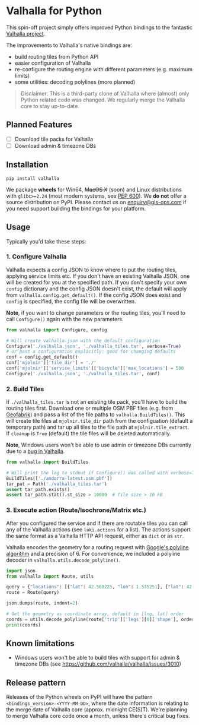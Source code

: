 # Valhalla for Python

This spin-off project simply offers improved Python bindings to the fantastic [Valhalla project](https://github.com/valhalla/valhalla). 

The improvements to Valhalla's native bindings are:

- build routing tiles from Python API
- easier configuration of Valhalla
- re-configure the routing engine with different parameters (e.g. maximum limits)
- some utilities: decoding polylines (more planned)

> Disclaimer: This is a third-party clone of Valhalla where (almost) only Python related code was changed. We regularly merge the Valhalla core to stay up-to-date.

## Planned Features

- [ ] Download tile packs for Valhalla
- [ ] Download admin & timezone DBs

## Installation
 
`pip install valhalla`

We package **wheels** for Win64, ~~MacOS X~~ (soon) and Linux distributions with `glibc>=2.24` (most modern systems, see [PEP 600](https://www.python.org/dev/peps/pep-0600/)). We **do not** offer a source distribution on PyPI. Please contact us on enquiry@gis-ops.com if you need support building the bindings for your platform.

## Usage

Typically you'd take these steps:

### 1. Configure Valhalla

Valhalla expects a config JSON to know where to put the routing tiles, applying service limits etc. If you don't have an existing Valhalla JSON, one will be created for you at the specified path. If you don't specify your own `config` dictionary and the config JSON doesn't exist, the default will apply from `valhalla.config.get_default()`. If the config JSON does exist and `config` is specified, the config file will be overwritten.

**Note**, if you want to change parameters or the routing tiles, you'll need to call `Configure()` again with the new parameters.

```python
from valhalla import Configure, config

# Will create valhalla.json with the default configuration
Configure('./valhalla.json', './valhalla_tiles.tar', verbose=True)
# or pass a configuration explicitly: good for changing defaults
conf = config.get_default()
conf['mjolnir']['tile_dir'] = './'
conf['mjolnir']['service_limits']['bicycle']['max_locations'] = 500
Configure('./valhalla.json', './valhalla_tiles.tar', conf)
```

### 2. Build Tiles

If `./valhalla_tiles.tar` is not an existing tile pack, you'll have to build the routing tiles first. Download one or multiple OSM PBF files (e.g. from [Geofabrik](https://download.geofabrik.de)) and pass a list of the file paths to `valhalla.BuildTiles()`. This will create tile files at `mjolnir.tile_dir` path from the configuation (default a temporary path) and tar up all tiles to the file path at `mjolnir.tile_extract`. If `cleanup` is `True` (default) the tile files will be deleted automatically.

**Note**, Windows users won't be able to use admin or timezone DBs currently due to a [bug in Valhalla](https://github.com/valhalla/valhalla/issues/3010).

```python
from valhalla import BuildTiles

# Will print the log to stdout if Configure() was called with verbose=True
BuildTiles(['./andorra-latest.osm.pbf'])
tar_pat = Path('./valhalla_tiles.tar')
assert tar_path.exists()
assert tar_path.stat().st_size > 10000  # file size > 10 kB
```

### 3. Execute action (Route/Isochrone/Matrix etc.)

After you configured the service and if there are routable tiles you can call any of the Valhalla actions (see `loki.actions` for a list). The actions support the same format as a Valhalla HTTP API request, either as `dict` or as `str`.

Valhalla encodes the geometry for a routing request with [Google's polyline algorithm](https://developers.google.com/maps/documentation/utilities/polylinealgorithm) and a precision of 6. For convenience, we included a polyline decoder in `valhalla.utils.decode_polyline()`.

```python
import json
from valhalla import Route, utils

query = {"locations": [{"lat": 42.560225, "lon": 1.575251}, {"lat": 42.553396, "lon": 1.541176}], "costing": "auto", "directions_options": {"language": "ru-RU"}}
route = Route(query)

json.dumps(route, indent=2)

# Get the geometry as coordinate array, default in [lng, lat] order
coords = utils.decode_polyline(route['trip']['legs'][0]['shape'], order='latlng')
print(coords)
```

## Known limitations

- Windows users won't be able to build tiles with support for admin & timezone DBs (see https://github.com/valhalla/valhalla/issues/3010)

## Release pattern

Releases of the Python wheels on PyPI will have the pattern `<bindings_version>-<YYYY-MM-DD>`, where the date information is relating to the merge date of Valhalla core (approx. midnight CE(S)T). We're planning to merge Valhalla core code once a month, unless there's critical bug fixes.
